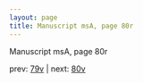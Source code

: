 ```yaml
---
layout: page
title: Manuscript msA, page 80r
---
```


Manuscript msA, page 80r

prev:  [79v](../79v) | next:  [80v](../80v)